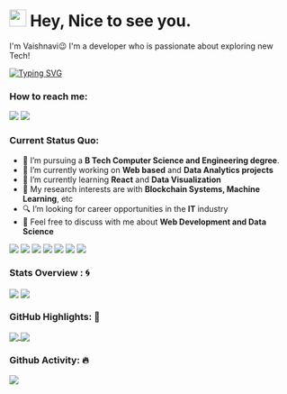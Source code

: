 <h1><img src="https://emojis.slackmojis.com/emojis/images/1531849430/4246/blob-sunglasses.gif?1531849430" width="30"/> Hey, Nice to see you.</h1>

I'm Vaishnavi😉 I'm a developer who is passionate about exploring new Tech!

[![Typing SVG](https://readme-typing-svg.herokuapp.com?vCenter=true&width=500&lines=Enthusiastic+Developer;Python+and+Web+Developer;Passionate+about+Tech)](https://git.io/typing-svg)

### How to reach me: 
<a href="mailto: vaishugiri001@gmail.com">
<img src="https://img.shields.io/badge/-vaishugiri001%40gmail.com-7B83EB?&style=for-the-badge&logo=Microsoft-outlook&logoColor=white" ></a> <a href="https://www.linkedin.com/in/vaishnavi-v-v-258176191/"><img src="https://img.shields.io/badge/Vaishnavi-%230077B5.svg?&style=for-the-badge&logo=linkedin&logoColor=white" ></a> 



### Current Status Quo:

- 💼 I’m pursuing a <strong>B Tech Computer Science and Engineering degree</strong>.
- 🔭 I’m currently working on <strong>Web based</strong> and <strong>Data Analytics projects</strong>
- 🌱 I’m currently learning <strong>React</strong> and <strong>Data Visualization</strong>
- 🤔 My research interests are with <strong>Blockchain Systems, Machine Learning</strong>, etc
- 🔍 I’m looking for career opportunities in the <strong>IT</strong> industry
- 💬 Feel free to discuss with me about <strong>Web Development and Data Science</strong>

<img src="https://img.shields.io/badge/Java%20-%23E00033.svg?&style=for-the-badge&logo=java&logoColor=white">   <img src="https://img.shields.io/badge/python%20-%2314354C.svg?&style=for-the-badge&logo=python&logoColor=white">   <img src="https://img.shields.io/badge/c++%20-%2300599C.svg?&style=for-the-badge&logo=c%2B%2B&logoColor=white">   <img src="https://img.shields.io/badge/javascript%20-%23323330.svg?&style=for-the-badge&logo=javascript&logoColor=%23F7DF1E">   <img src="https://img.shields.io/badge/PHP%20-%23777BB4.svg?&style=for-the-badge&logo=php&logoColor=white"> <img src="https://img.shields.io/badge/git%20-%23F05032.svg?&style=for-the-badge&logo=git&logoColor=white"/>   <img src="http://img.shields.io/badge/-VS%20Code-000000?style=for-the-badge&logo=Visual-studio-code&logoColor=blue"> 

### Stats Overview : :cyclone:
<img align="center" src="https://github-readme-stats.vercel.app/api?username=VaishnaviVV&show_icons=true&theme=material-palenight&hide=html,Tcl" />
<img align="center" src="https://github-profile-trophy.vercel.app/?username=VaishnaviVV&theme=dracula&no-bg=true&row=1"/>


### GitHub Highlights: :blossom:
<a href="">
  <img align="center" src="https://github-readme-stats.vercel.app/api/top-langs/?username=VaishnaviVV&langs_count=8&layout=compact&theme=material-palenight&hide=html,Tcl" />
</a>
<a href="">
  <img align="center" src="http://github-readme-streak-stats.herokuapp.com?user=VaishnaviVV&theme=material-palenight"/>
</a>

### Github Activity: 🔥 
<img align="center" src="https://activity-graph.herokuapp.com/graph?username=VaishnaviVV&theme=dracula&color=B994E6&bg_color=2B2D3D" />
